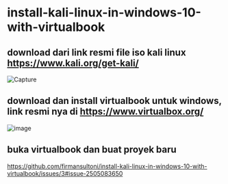 # install-kali-linux-in-windows-10-with-virtualbook
## download dari link resmi file iso kali linux https://www.kali.org/get-kali/
![Capture](https://github.com/user-attachments/assets/7835ae52-7130-4e92-a1c6-ca9e44a19e2c)
## download dan install virtualbook untuk windows, link resmi nya di https://www.virtualbox.org/
![image](https://github.com/user-attachments/assets/c5ad6a88-b26f-4175-8f96-c43f7fc3a686)
## buka virtualbook dan buat proyek baru
[https://github.com/firmansultoni/install-kali-linux-in-windows-10-with-virtualbook/issues/3#issue-2505083650
](https://private-user-images.githubusercontent.com/113542409/364356931-e3246bed-7df7-4309-ab6c-ce86e9e5ef86.PNG?jwt=eyJhbGciOiJIUzI1NiIsInR5cCI6IkpXVCJ9.eyJpc3MiOiJnaXRodWIuY29tIiwiYXVkIjoicmF3LmdpdGh1YnVzZXJjb250ZW50LmNvbSIsImtleSI6ImtleTUiLCJleHAiOjE3MjU0NDk5NzksIm5iZiI6MTcyNTQ0OTY3OSwicGF0aCI6Ii8xMTM1NDI0MDkvMzY0MzU2OTMxLWUzMjQ2YmVkLTdkZjctNDMwOS1hYjZjLWNlODZlOWU1ZWY4Ni5QTkc_WC1BbXotQWxnb3JpdGhtPUFXUzQtSE1BQy1TSEEyNTYmWC1BbXotQ3JlZGVudGlhbD1BS0lBVkNPRFlMU0E1M1BRSzRaQSUyRjIwMjQwOTA0JTJGdXMtZWFzdC0xJTJGczMlMkZhd3M0X3JlcXVlc3QmWC1BbXotRGF0ZT0yMDI0MDkwNFQxMTM0MzlaJlgtQW16LUV4cGlyZXM9MzAwJlgtQW16LVNpZ25hdHVyZT1mN2M2ZTczNzU0ZWUwNTA2NDBjZjExMGU4ZTJjZmRkOGNiZDI0N2MwOTdkYzQxNDliM2FkOGNkYzc4NWM0MTg5JlgtQW16LVNpZ25lZEhlYWRlcnM9aG9zdCZhY3Rvcl9pZD0wJmtleV9pZD0wJnJlcG9faWQ9MCJ9.WN6q0w6Kllnlie_aegUV-mtQgoZQHEGIsn4kC_6OeOw)
